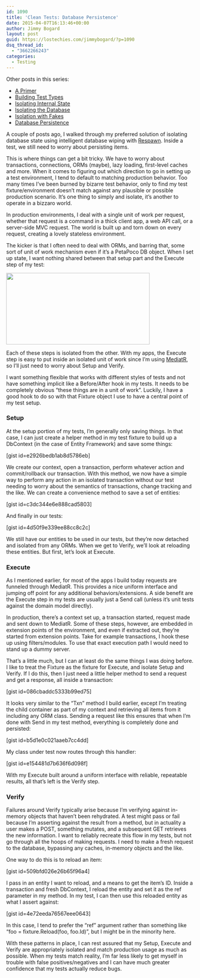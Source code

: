 ```yaml
---
id: 1090
title: 'Clean Tests: Database Persistence'
date: 2015-04-07T16:13:46+00:00
author: Jimmy Bogard
layout: post
guid: https://lostechies.com/jimmybogard/?p=1090
dsq_thread_id:
  - "3662266243"
categories:
  - Testing
---
```

Other posts in this series:

  * [A Primer](http://lostechies.com/jimmybogard/2015/01/29/clean-tests-a-primer/)
  * [Building Test Types](http://lostechies.com/jimmybogard/2015/02/05/clean-tests-building-test-types/)
  * [Isolating Internal State](http://lostechies.com/jimmybogard/2015/02/17/clean-tests-isolating-internal-state/)
  * [Isolating the Database](http://lostechies.com/jimmybogard/2015/03/02/clean-tests-isolating-the-database/)
  * [Isolation with Fakes](https://lostechies.com/jimmybogard/2015/03/24/clean-tests-isolation-with-fakes/)
  * [Database Persistence](https://lostechies.com/jimmybogard/2015/04/07/clean-tests-database-peristence)

A couple of posts ago, I walked through my preferred solution of isolating database state using intelligent database wiping with [Respawn](https://github.com/jbogard/respawn). Inside a test, we still need to worry about persisting items.

This is where things can get a bit tricky. We have to worry about transactions, connections, ORMs (maybe), lazy loading, first-level caches and more. When it comes to figuring out which direction to go in setting up a test environment, I tend to default to matching production behavior. Too many times I&#8217;ve been burned by bizarre test behavior, only to find my test fixture/environment doesn&#8217;t match against any plausible or possible production scenario. It&#8217;s one thing to simply and isolate, it&#8217;s another to operate in a bizzaro world.

In production environments, I deal with a single unit of work per request, whether that request is a command in a thick client app, a web API call, or a server-side MVC request. The world is built up and torn down on every request, creating a lovely stateless environment.

The kicker is that I often need to deal with ORMs, and barring that, some sort of unit of work mechanism even if it&#8217;s a PetaPoco DB object. When I set up state, I want nothing shared between that setup part and the Execute step of my test:

[<img class="alignnone  wp-image-1091" title="Picture1" src="https://lostechies.com/jimmybogard/files/2015/04/Picture1.png" alt="" width="384" height="191" />](https://lostechies.com/jimmybogard/files/2015/04/Picture1.png)

Each of these steps is isolated from the other. With my apps, the Execute step is easy to put inside an isolated unit of work since I&#8217;m using [MediatR](https://github.com/jbogard/mediatr), so I&#8217;ll just need to worry about Setup and Verify.

I want something flexible that works with different styles of tests and not have something implicit like a Before/After hook in my tests. It needs to be completely obvious &#8220;these things are in a unit of work&#8221;. Luckily, I have a good hook to do so with that Fixture object I use to have a central point of my test setup.

### Setup

At the setup portion of my tests, I&#8217;m generally only saving things. In that case, I can just create a helper method in my test fixture to build up a DbContext (in the case of Entity Framework) and save some things:

[gist id=e2926bedb1ab8d5786eb]

We create our context, open a transaction, perform whatever action and commit/rollback our transaction. With this method, we now have a simple way to perform any action in an isolated transaction without our test needing to worry about the semantics of transactions, change tracking and the like. We can create a convenience method to save a set of entities:

[gist id=c3dc344e6e888cad5803]

And finally in our tests:

[gist id=4d50f9e339ee88cc8c2c]

We still have our entities to be used in our tests, but they&#8217;re now detached and isolated from any ORMs. When we get to Verify, we&#8217;ll look at reloading these entities. But first, let&#8217;s look at Execute.

### Execute

As I mentioned earlier, for most of the apps I build today requests are funneled through MediatR. This provides a nice uniform interface and jumping off point for any additional behaviors/extensions. A side benefit are the Execute step in my tests are usually just a Send call (unless it&#8217;s unit tests against the domain model directly).

In production, there&#8217;s a context set up, a transaction started, request made and sent down to MediatR. Some of these steps, however, are embedded in extension points of the environment, and even if extracted out, they&#8217;re started from extension points. Take for example transactions, I hook these up using filters/modules. To use that exact execution path I would need to stand up a dummy server.

That&#8217;s a little much, but I can at least do the same things I was doing before. I like to treat the Fixture as the fixture for Execute, and isolate Setup and Verify. If I do this, then I just need a little helper method to send a request and get a response, all inside a transaction:

[gist id=086cbaddc5333b99ed75]

It looks very similar to the &#8220;Txn&#8221; method I build earlier, except I&#8217;m treating the child container as part of my context and retrieving all items from it including any ORM class. Sending a request like this ensures that when I&#8217;m done with Send in my test method, everything is completely done and persisted:

[gist id=b5d1e0c021aaeb7cc4dd]

My class under test now routes through this handler:

[gist id=e154481d7b636f6d098f]

With my Execute built around a uniform interface with reliable, repeatable results, all that&#8217;s left is the Verify step.

### Verify

Failures around Verify typically arise because I&#8217;m verifying against in-memory objects that haven&#8217;t been rehydrated. A test might pass or fail because I&#8217;m asserting against the result from a method, but in actuality a user makes a POST, something mutates, and a subsequent GET retrieves the new information. I want to reliably recreate this flow in my tests, but not go through all the hoops of making requests. I need to make a fresh request to the database, bypassing any caches, in-memory objects and the like.

One way to do this is to reload an item:

[gist id=509bfd026e26b65f96a4]

I pass in an entity I want to reload, and a means to get the item&#8217;s ID. Inside a transaction and fresh DbContext, I reload the entity and set it as the ref parameter in my method. In my test, I can then use this reloaded entity as what I assert against:

[gist id=4e72eeda76567eee0643]

In this case, I tend to prefer the &#8220;ref&#8221; argument rather than something like &#8220;foo = fixture.Reload(foo, foo.Id)&#8221;, but I might be in the minority here.

With these patterns in place, I can rest assured that my Setup, Execute and Verify are appropriately isolated and match production usage as much as possible. When my tests match reality, I&#8217;m far less likely to get myself in trouble with false positives/negatives and I can have much greater confidence that my tests actually reduce bugs.
